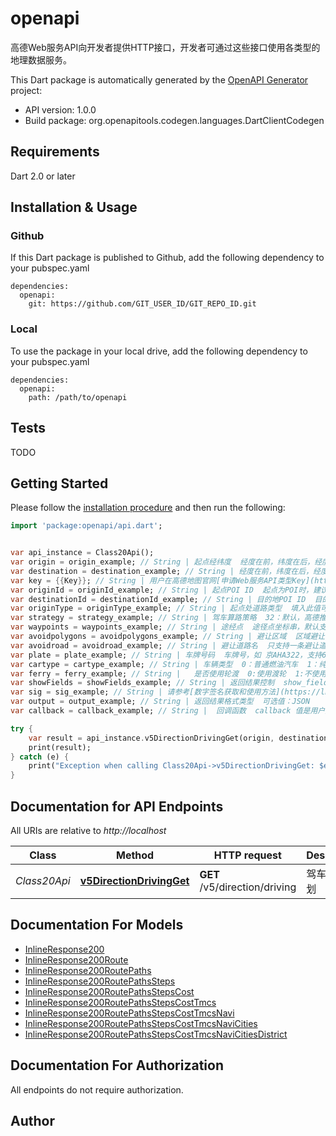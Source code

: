 # openapi
高德Web服务API向开发者提供HTTP接口，开发者可通过这些接口使用各类型的地理数据服务。

This Dart package is automatically generated by the [OpenAPI Generator](https://openapi-generator.tech) project:

- API version: 1.0.0
- Build package: org.openapitools.codegen.languages.DartClientCodegen

## Requirements

Dart 2.0 or later

## Installation & Usage

### Github
If this Dart package is published to Github, add the following dependency to your pubspec.yaml
```
dependencies:
  openapi:
    git: https://github.com/GIT_USER_ID/GIT_REPO_ID.git
```

### Local
To use the package in your local drive, add the following dependency to your pubspec.yaml
```
dependencies:
  openapi:
    path: /path/to/openapi
```

## Tests

TODO

## Getting Started

Please follow the [installation procedure](#installation--usage) and then run the following:

```dart
import 'package:openapi/api.dart';


var api_instance = Class20Api();
var origin = origin_example; // String | 起点经纬度  经度在前，纬度在后，经度和纬度用\",\"分割，经纬度小数点后不得超过6位。
var destination = destination_example; // String | 经度在前，纬度在后，经度和纬度用\",\"分割，经纬度小数点后不得超过6位。
var key = {{Key}}; // String | 用户在高德地图官网[申请Web服务API类型Key](https://lbs.amap.com/dev/)
var originId = originId_example; // String | 起点POI ID  起点为POI时，建议填充此值，可提升路线规划准确性
var destinationId = destinationId_example; // String | 目的地POI ID  目的地为POI时，建议填充此值，可提升路线规划准确性
var originType = originType_example; // String | 起点处道路类型  填入此值可以辅助更精准的起点算路  0：普通道路  1：高架上  2：高架下  3：主路  4：辅路  5：隧道  7：环岛  9：停车场内部
var strategy = strategy_example; // String | 驾车算路策略  32：默认，高德推荐，同高德地图APP默认  33：躲避拥堵  34：高速优先  35：不走高速  36：少收费  37：大路优先  38：速度最快  39：躲避拥堵＋高速优先  40：躲避拥堵＋不走高速  41：躲避拥堵＋少收费  42：少收费＋不走高速  43：躲避拥堵＋少收费＋不走高速  44：躲避拥堵＋大路优先  45：躲避拥堵＋速度最快
var waypoints = waypoints_example; // String | 途经点  途径点坐标串，默认支持1个有序途径点。多个途径点坐标按顺序以英文分号;分隔。最大支持16个途经点。
var avoidpolygons = avoidpolygons_example; // String | 避让区域  区域避让，默认支持1个避让区域，每个区域最多可有16个顶点；多个区域坐标按顺序以英文竖线符号分隔，如果是四边形则有四个坐标点，如果是五边形则有五个坐标点；最大支持32个避让区域。  同时传入避让区域及避让道路，仅支持避让道路；  每个避让区域不能超过81平方公里，否则避让区域会失效。
var avoidroad = avoidroad_example; // String | 避让道路名  只支持一条避让道路
var plate = plate_example; // String | 车牌号码  车牌号，如 京AHA322，支持6位传统车牌和7位新能源车牌，用于判断限行相关。
var cartype = cartype_example; // String | 车辆类型  0：普通燃油汽车  1：纯电动汽车  2：插电式混动汽车
var ferry = ferry_example; // String |   是否使用轮渡  0:使用渡轮  1:不使用渡轮 
var showFields = showFields_example; // String | 返回结果控制  show_fields用来筛选response结果中可选字段。show_fields的使用需要遵循如下规则：  1、具体可指定返回的字段类请见下方返回结果说明中的“show_fields”内字段类型；  2、多个字段间采用“,”进行分割；  3、show_fields未设置时，只返回基础信息类内字段；
var sig = sig_example; // String | 请参考[数字签名获取和使用方法](https://lbs.amap.com/faq/account/key/72)
var output = output_example; // String | 返回结果格式类型  可选值：JSON
var callback = callback_example; // String |  回调函数  callback 值是用户定义的函数名称，此参数只在 output 参数设置为 JSON 时有效。

try {
    var result = api_instance.v5DirectionDrivingGet(origin, destination, key, originId, destinationId, originType, strategy, waypoints, avoidpolygons, avoidroad, plate, cartype, ferry, showFields, sig, output, callback);
    print(result);
} catch (e) {
    print("Exception when calling Class20Api->v5DirectionDrivingGet: $e\n");
}

```

## Documentation for API Endpoints

All URIs are relative to *http://localhost*

Class | Method | HTTP request | Description
------------ | ------------- | ------------- | -------------
*Class20Api* | [**v5DirectionDrivingGet**](doc\/Class20Api.md#v5directiondrivingget) | **GET** /v5/direction/driving | 驾车路线规划


## Documentation For Models

 - [InlineResponse200](doc\/InlineResponse200.md)
 - [InlineResponse200Route](doc\/InlineResponse200Route.md)
 - [InlineResponse200RoutePaths](doc\/InlineResponse200RoutePaths.md)
 - [InlineResponse200RoutePathsSteps](doc\/InlineResponse200RoutePathsSteps.md)
 - [InlineResponse200RoutePathsStepsCost](doc\/InlineResponse200RoutePathsStepsCost.md)
 - [InlineResponse200RoutePathsStepsCostTmcs](doc\/InlineResponse200RoutePathsStepsCostTmcs.md)
 - [InlineResponse200RoutePathsStepsCostTmcsNavi](doc\/InlineResponse200RoutePathsStepsCostTmcsNavi.md)
 - [InlineResponse200RoutePathsStepsCostTmcsNaviCities](doc\/InlineResponse200RoutePathsStepsCostTmcsNaviCities.md)
 - [InlineResponse200RoutePathsStepsCostTmcsNaviCitiesDistrict](doc\/InlineResponse200RoutePathsStepsCostTmcsNaviCitiesDistrict.md)


## Documentation For Authorization

 All endpoints do not require authorization.


## Author




